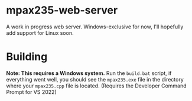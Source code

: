 # mpax235-web-server
A work in progress web server. Windows-exclusive for now, I'll hopefully add support for Linux soon.

# Building
**Note: This requires a Windows system.**
Run the `build.bat` script, if everything went well, you should see the `mpax235.exe` file in the directory where your `mpax235.cpp` file is located. (Requires the Developer Command Prompt for VS 2022)

